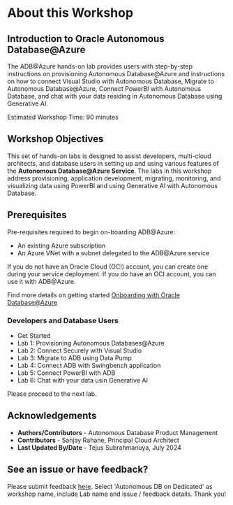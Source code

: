 # About this Workshop

## Introduction to Oracle Autonomous Database@Azure
The ADB@Azure hands-on lab provides users with step-by-step instructions on provisioning Autonomous Database@Azure and instructions on how to connect Visual Studio with Autonomous Database, Migrate to Autonomous Database@Azure, Connect PowerBI with Autonomous Database, and chat with your data residing in Autonomous Database using Generative AI. 


Estimated Workshop Time: 90 minutes

## Workshop Objectives
This set of hands-on labs is designed to assist developers, multi-cloud architects, and database users in setting up and using various features of the **Autonomous Database@Azure Service**. The labs in this workshop address provisioning, application development, migrating, monitoring, and visualizing data using PowerBI and using Generative AI with Autonomous Database.

## Prerequisites
Pre-requisites required to begin on-boarding ADB@Azure:
- An existing Azure subscription
- An Azure VNet with a subnet delegated to the ADB@Azure service

If you do not have an Oracle Cloud (OCI) account, you can create one during your service deployment. If you do have an OCI account, you can use it with ADB@Azure.


Find more details on getting started [Onboarding with Oracle Database@Azure](https://docs.oracle.com/en-us/iaas/Content/multicloud/oaaonboard.htm)


### Developers and Database Users

* Get Started
* Lab 1: Provisioning Autonomous Databases@Azure
* Lab 2: Connect Securely with Visual Studio
* Lab 3: Migrate to ADB using Data Pump
* Lab 4: Connect ADB with Swingbench application
* Lab 5: Connect PowerBI with ADB
* Lab 6: Chat with your data usin Generative AI

Please proceed to the next lab.

## Acknowledgements
- **Authors/Contributors** - Autonomous Database Product Management
- **Contributors** - Sanjay Rahane, Principal Cloud Architect
- **Last Updated By/Date** - Tejus Subrahmanuya, July 2024


## See an issue or have feedback?  
Please submit feedback [here](https://apexapps.oracle.com/pls/apex/f?p=133:1:::::P1_FEEDBACK:1).   Select 'Autonomous DB on Dedicated' as workshop name, include Lab name and issue / feedback details. Thank you!
